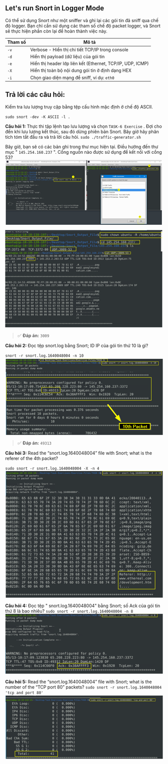 ## Let's run Snort in Logger Mode
Có thể sử dụng Snort như một sniffer và ghi lại các gói tin đã sniff qua chế độ logger. Bạn chỉ cần sử dụng các tham số chế độ packet logger, và Snort sẽ thực hiện phần còn lại để hoàn thành việc này.

| Tham số | Mô tả |
|---------|------|
| `-v`    | Verbose - Hiển thị chi tiết TCP/IP trong console |
| `-d`    | Hiển thị payload (dữ liệu) của gói tin |
| `-e`    | Hiển thị header lớp liên kết (Ethernet, TCP/IP, UDP, ICMP) |
| `-X`    | Hiển thị toàn bộ nội dung gói tin ở định dạng HEX |
| `-i`    | Chọn giao diện mạng để sniff, ví dụ: `eth0` |

## Trả lời các câu hỏi:

Kiểm tra lưu lượng truy cập bằng tệp cấu hình mặc định  ở chế độ ASCII.

`sudo snort -dev -K ASCII -l . `

**Câu hỏi 1:** Thực thi tập lệnh tạo lưu lượng và chọn  `TASK-6 Exercise` . Đợi cho đến khi lưu lượng kết thúc, sau đó dừng phiên bản Snort. Bây giờ hãy phân tích tóm tắt đầu ra và trả lời câu hỏi.
`sudo ./traffic-generator.sh`

Bây giờ, bạn sẽ có các bản ghi trong thư mục hiện tại. Điều hướng đến thư mục " `145.254.160.237` ". Cổng nguồn nào được sử dụng để kết nối với cổng 53?
![alt text](<../png/snort-task6 (1).png>)

![alt text](<../png/snort-task6 (2).png>)

> ✅ **Đáp án:** `3009`

**Câu hỏi 2:** Đọc tệp snort.log bằng Snort; ID IP của gói tin thứ 10 là gì?

`snort -r snort.log.1640048004 -n 10`
![alt text](<../png/snort-task6 (3).png>)
> ✅ **Đáp án:** `49313`

**Câu hỏi 3:** Read the “snort.log.1640048004” file with Snort; what is the referer of the 4th packet?

`sudo snort -r snort.log.1640048004 -X -n 4`
![alt text](<../png/snort-task6 (4).png>)

**Câu hỏi 4:** Đọc tệp " snort.log.1640048004"  bằng Snort; số Ack của gói tin thứ 8 là bao nhiêu?
`sudo snort -r snort.log.1640048004 -n 8`
![alt text](<../png/snort-task6 (5).png>)

**Câu hỏi 5:** Read the “snort.log.1640048004” file with Snort; what is the number of the “TCP port 80” packets?
`sudo snort -r snort.log.1640048004 'tcp and port 80'`
![alt text](<../png/snort-task6 (6).png>)